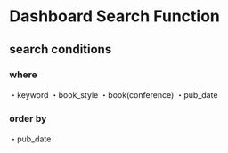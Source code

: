 # Dashboard Search Function

## search conditions

### where
・keyword
・book_style
・book(conference)
・pub_date

### order by
・pub_date

